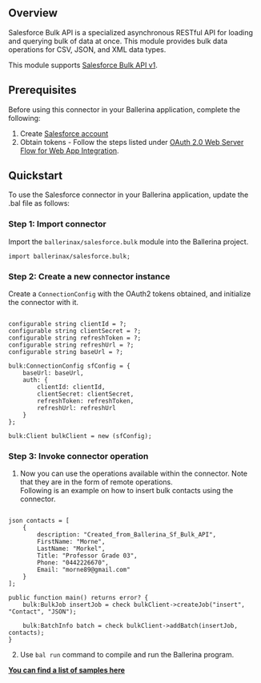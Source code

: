 ## Overview
Salesforce Bulk API is a specialized asynchronous RESTful API for loading and querying bulk of data at once. This module provides bulk data operations for CSV, JSON, and XML data types.

This module supports [Salesforce Bulk API v1](https://developer.salesforce.com/docs/atlas.en-us.224.0.api_asynch.meta/api_asynch/asynch_api_reference.htm).
 
## Prerequisites
 
Before using this connector in your Ballerina application, complete the following:
1. Create [Salesforce account](https://developer.salesforce.com/signup)
2. Obtain tokens - Follow the steps listed under [OAuth 2.0 Web Server Flow for Web App Integration](https://help.salesforce.com/articleView?id=sf.remoteaccess_oauth_web_server_flow.htm&type=5).

## Quickstart
To use the Salesforce connector in your Ballerina application, update the .bal file as follows:
### Step 1: Import connector
Import the `ballerinax/salesforce.bulk` module into the Ballerina project.

```ballerina
import ballerinax/salesforce.bulk;
```

### Step 2: Create a new connector instance
Create a `ConnectionConfig` with the OAuth2 tokens obtained, and initialize the connector with it.
```ballerina

configurable string clientId = ?;
configurable string clientSecret = ?;
configurable string refreshToken = ?;
configurable string refreshUrl = ?;
configurable string baseUrl = ?;

bulk:ConnectionConfig sfConfig = {
    baseUrl: baseUrl,
    auth: {
        clientId: clientId,
        clientSecret: clientSecret,
        refreshToken: refreshToken,
        refreshUrl: refreshUrl
    }
};

bulk:Client bulkClient = new (sfConfig);
```

### Step 3: Invoke  connector operation

1. Now you can use the operations available within the connector. Note that they are in the form of remote operations.  
Following is an example on how to insert bulk contacts using the connector.

```ballerina

json contacts = [
    {
        description: "Created_from_Ballerina_Sf_Bulk_API",
        FirstName: "Morne",
        LastName: "Morkel",
        Title: "Professor Grade 03",
        Phone: "0442226670",
        Email: "morne89@gmail.com"
    }
];

public function main() returns error? {
    bulk:BulkJob insertJob = check bulkClient->createJob("insert", "Contact", "JSON");

    bulk:BatchInfo batch = check bulkClient->addBatch(insertJob, contacts);
}
```

2. Use `bal run` command to compile and run the Ballerina program. 

**[You can find a list of samples here](https://github.com/ballerina-platform/module-ballerinax-sfdc/tree/master/examples/bulk_api_usecases)**
